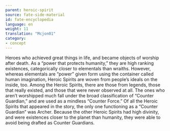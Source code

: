 ```yaml
---
parent: heroic-spirit
source: fate-side-material
id: fate-encyclopedia
language: en
weight: 11
translation: "Mcjon01"
category:
- concept
---
```


Heroes who achieved great things in life, and became objects of worship after death.
As a “power that protects humanity,” they are high ranking existences, categorically closer to elementals than wraiths.
However, whereas elementals are “power” given form using the container called human imagination, Heroic Spirits are woven from people’s ideals on the inside, too.
Among the Heroic Spirits, there are those from legends, those that really existed, and those that were never observed at all. The ones who aren’t worshipped much fall under the broad classification of “Counter Guardian,” and are used as a mindless “Counter Force.”
Of all the Heroic Spirits that appeared in the story, the only one functioning as a “Counter Guardian” was Archer.
Because the other Heroic Spirits had high divinity, and were existences closer to the planet than humanity, they were able to avoid being drafted as Counter Guardians.
